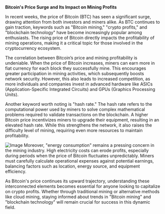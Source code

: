 **Bitcoin's Price Surge and Its Impact on Mining Profits**

In recent weeks, the price of Bitcoin (BTC) has seen a significant surge, drawing attention from both investors and miners alike. As BTC continues to gain traction, keywords such as "Bitcoin mining," "crypto profits," and "blockchain technology" have become increasingly popular among enthusiasts. The rising price of Bitcoin directly impacts the profitability of mining operations, making it a critical topic for those involved in the cryptocurrency ecosystem.

The correlation between Bitcoin’s price and mining profitability is undeniable. When the price of Bitcoin increases, miners can earn more in fiat currency for each block they successfully mine. This encourages greater participation in mining activities, which subsequently boosts network security. However, this also leads to increased competition, as more individuals and companies invest in advanced hardware like ASICs (Application-Specific Integrated Circuits) and GPUs (Graphics Processing Units).

Another keyword worth noting is "hash rate." The hash rate refers to the computational power used by miners to solve complex mathematical problems required to validate transactions on the blockchain. A higher Bitcoin price incentivizes miners to upgrade their equipment, resulting in an elevated hash rate. While this strengthens the network, it also raises the difficulty level of mining, requiring even more resources to maintain profitability.


![Image](https://github.com/user-attachments/assets/31692037-0104-4703-abd1-696b6a7dd41b)
Moreover, "energy consumption" remains a pressing concern in the mining industry. High electricity costs can erode profits, especially during periods when the price of Bitcoin fluctuates unpredictably. Miners must carefully calculate operational expenses against potential earnings, balancing factors such as location, energy source, and equipment efficiency.

As Bitcoin's price continues its upward trajectory, understanding these interconnected elements becomes essential for anyone looking to capitalize on crypto profits. Whether through traditional mining or alternative methods like cloud mining, staying informed about trends in "Bitcoin mining" and "blockchain technology" will remain crucial for success in this dynamic field.